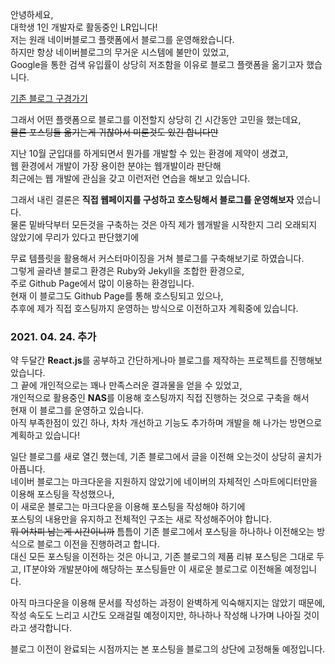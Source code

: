 안녕하세요,<br>
대학생 1인 개발자로 활동중인 LR입니다!<br>
저는 원래 네이버블로그 플랫폼에서 블로그를 운영해왔습니다.<br>
하지만 항상 네이버블로그의 무거운 시스템에 불만이 있었고,<br>
Google을 통한 검색 유입률이 상당히 저조함을 이유로 블로그 플랫폼을 옮기고자 했습니다.

<a href="https://blog.naver.com/yymin1022" target="_sub">기존 블로그 구경가기</a>

그래서 어떤 플랫폼으로 블로그를 이전할지 상당히 긴 시간동안 고민을 했는데요,<br>
~~물론 포스팅들 옮기는게 귀찮아서 미룬것도 있긴 합니다만~~

지난 10월 군입대를 하게되면서 뭔가를 개발할 수 있는 환경에 제약이 생겼고,<br>
웹 환경에서 개발이 가장 용이한 분야는 웹개발이라 판단해<br>
최근에는 웹 개발에 관심을 갖고 이런저런 연습을 해보고 있습니다.

그래서 내린 결론은 **직접 웹페이지를 구성하고 호스팅해서 블로그를 운영해보자** 였습니다.<br>
물론 밑바닥부터 모든것을 구축하는 것은 아직 제가 웹개발을 시작한지 그리 오래되지 않았기에 무리가 있다고 판단했기에

무료 템플릿을 활용해서 커스터마이징을 거쳐 블로그를 구축해보기로 하였습니다.<br>
그렇게 골라낸 블로그 환경은 Ruby와 Jekyll을 조합한 환경으로,<br>
주로 Github Page에서 많이 이용하는 환경입니다.<br>
현재 이 블로그도 Github Page를 통해 호스팅되고 있으나,<br>
추후에 제가 직접 호스팅까지 운영하는 방식으로 이전하고자 계획중에 있습니다.

### 2021. 04. 24. 추가

약 두달간 **React.js**를 공부하고 간단하게나마 블로그를 제작하는 프로젝트를 진행해보았습니다.<br>
그 끝에 개인적으로는 꽤나 만족스러운 결과물을 얻을 수 있었고,<br>
개인적으로 활용중인 **NAS**를 이용해 호스팅까지 직접 진행하는 것으로 구축을 해서<br>
현재 이 블로그를 운영하고 있습니다.<br>
아직 부족한점이 있긴 하나, 차차 개선하고 기능도 추가하며 개발을 해 나가는 방면으로 계획하고 있습니다!<br>

일단 블로그를 새로 열긴 했는데, 기존 블로그에서 글을 이전해 오는것이 상당히 골치가 아픕니다.<br>
네이버 블로그는 마크다운을 지원하지 않았기에 네이버의 자체적인 스마트에디터만을 이용해 포스팅을 작성했으나,<br>
이 새로운 블로그는 마크다운을 이용해 포스팅을 작성해야 하기에<br>
포스팅의 내용만을 유지하고 전체적인 구조는 새로 작성해주어야 합니다.<br>
~~뭐 어차피 남는게 시간이니까~~ 틈틈이 기존 블로그에서 포스팅을 하나하나 이전해오는 방식으로 블로그 이전을 진행하려고 합니다.<br>
대신 모든 포스팅을 이전하는 것은 아니고, 기존 블로그의 제품 리뷰 포스팅은 그대로 두고, IT분야와 개발분야에 해당하는 포스팅들만 이 새로운 블로그로 이전해올 예정입니다.

아직 마크다운을 이용해 문서를 작성하는 과정이 완벽하게 익숙해지지는 않았기 때문에, 작성 속도도 느리고 시간도 오래걸릴 예정이지만, 하나하나 작성해 나가며 나아질 것이라고 생각합니다.

블로그 이전이 완료되는 시점까지는 본 포스팅을 블로그의 상단에 고정해둘 예정입니다.